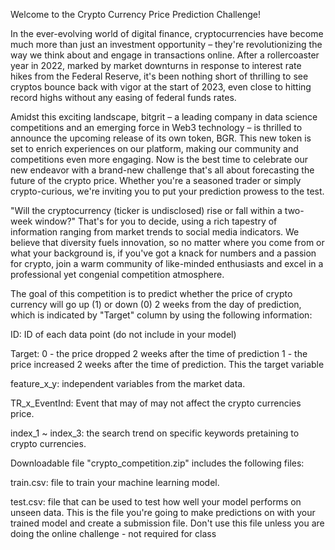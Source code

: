 Welcome to the Crypto Currency Price Prediction Challenge!

In the ever-evolving world of digital finance, cryptocurrencies have become much more than just an investment opportunity – they're revolutionizing the way we think about and engage in transactions online. After a rollercoaster year in 2022, marked by market downturns in response to interest rate hikes from the Federal Reserve, it's been nothing short of thrilling to see cryptos bounce back with vigor at the start of 2023, even close to hitting record highs without any easing of federal funds rates.

Amidst this exciting landscape, bitgrit – a leading company in data science competitions and an emerging force in Web3 technology – is thrilled to announce the upcoming release of its own token, BGR. This new token is set to enrich experiences on our platform, making our community and competitions even more engaging. Now is the best time to celebrate our new endeavor with a brand-new challenge that's all about forecasting the future of the crypto price. Whether you're a seasoned trader or simply crypto-curious, we're inviting you to put your prediction prowess to the test.

"Will the cryptocurrency (ticker is undisclosed) rise or fall within a two-week window?" That's for you to decide, using a rich tapestry of information ranging from market trends to social media indicators. We believe that diversity fuels innovation, so no matter where you come from or what your background is, if you've got a knack for numbers and a passion for crypto, join a warm community of like-minded enthusiasts and excel in a professional yet congenial competition atmosphere.

The goal of this competition is to predict whether the price of crypto currency will go up (1) or down (0) 2 weeks from the day of prediction, which is indicated by "Target" column by using the following information:

ID: ID of each data point (do not include in your model)

Target: 0 - the price dropped 2 weeks after the time of prediction 1 - the price increased 2 weeks after the time of prediction. This the target variable

feature_x_y: independent variables from the market data.

TR_x_EventInd: Event that may of may not affect the crypto currencies price.

index_1 ~ index_3: the search trend on specific keywords pretaining to crypto currencies.

Downloadable file "crypto_competition.zip" includes the following files:

train.csv: file to train your machine learning model.

test.csv: file that can be used to test how well your model performs on unseen data. This is the file you're going to make predictions on with your trained model and create a submission file. Don't use this file unless you are doing the online challenge - not required for class
